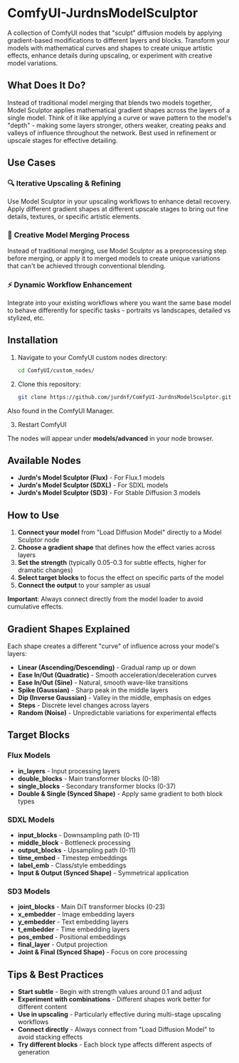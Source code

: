 # ComfyUI-JurdnsModelSculptor

A collection of ComfyUI nodes that "sculpt" diffusion models by applying gradient-based modifications to different layers and blocks. Transform your models with mathematical curves and shapes to create unique artistic effects, enhance details during upscaling, or experiment with creative model variations.

## What Does It Do?

Instead of traditional model merging that blends two models together, Model Sculptor applies mathematical gradient shapes across the layers of a single model. Think of it like applying a curve or wave pattern to the model's "depth" - making some layers stronger, others weaker, creating peaks and valleys of influence throughout the network. Best used in refinement or upscale stages for effective detailing.

## Use Cases

### 🔍 **Iterative Upscaling & Refining**
Use Model Sculptor in your upscaling workflows to enhance detail recovery. Apply different gradient shapes at different upscale stages to bring out fine details, textures, or specific artistic elements.

### 🎨 **Creative Model Merging Process**
Instead of traditional merging, use Model Sculptor as a preprocessing step before merging, or apply it to merged models to create unique variations that can't be achieved through conventional blending.

### ⚡ **Dynamic Workflow Enhancement**
Integrate into your existing workflows where you want the same base model to behave differently for specific tasks - portraits vs landscapes, detailed vs stylized, etc.

## Installation

1. Navigate to your ComfyUI custom nodes directory:
   ```bash
   cd ComfyUI/custom_nodes/
   ```

2. Clone this repository:
   ```bash
   git clone https://github.com/jurdnf/ComfyUI-JurdnsModelSculptor.git
   ```

Also found in the ComfyUI Manager.

3. Restart ComfyUI

The nodes will appear under **models/advanced** in your node browser.

## Available Nodes

- **Jurdn's Model Sculptor (Flux)** - For Flux.1 models
- **Jurdn's Model Sculptor (SDXL)** - For SDXL models  
- **Jurdn's Model Sculptor (SD3)** - For Stable Diffusion 3 models

## How to Use

1. **Connect your model** from "Load Diffusion Model" directly to a Model Sculptor node
2. **Choose a gradient shape** that defines how the effect varies across layers
3. **Set the strength** (typically 0.05-0.3 for subtle effects, higher for dramatic changes)
4. **Select target blocks** to focus the effect on specific parts of the model
5. **Connect the output** to your sampler as usual

**Important**: Always connect directly from the model loader to avoid cumulative effects.

## Gradient Shapes Explained

Each shape creates a different "curve" of influence across your model's layers:

- **Linear (Ascending/Descending)** - Gradual ramp up or down
- **Ease In/Out (Quadratic)** - Smooth acceleration/deceleration curves  
- **Ease In/Out (Sine)** - Natural, smooth wave-like transitions
- **Spike (Gaussian)** - Sharp peak in the middle layers
- **Dip (Inverse Gaussian)** - Valley in the middle, emphasis on edges
- **Steps** - Discrete level changes across layers
- **Random (Noise)** - Unpredictable variations for experimental effects

## Target Blocks

### Flux Models
- **in_layers** - Input processing layers
- **double_blocks** - Main transformer blocks (0-18)
- **single_blocks** - Secondary transformer blocks (0-37)
- **Double & Single (Synced Shape)** - Apply same gradient to both block types

### SDXL Models  
- **input_blocks** - Downsampling path (0-11)
- **middle_block** - Bottleneck processing
- **output_blocks** - Upsampling path (0-11)
- **time_embed** - Timestep embeddings
- **label_emb** - Class/style embeddings
- **Input & Output (Synced Shape)** - Symmetrical application

### SD3 Models
- **joint_blocks** - Main DiT transformer blocks (0-23)
- **x_embedder** - Image embedding layers
- **y_embedder** - Text embedding layers
- **t_embedder** - Time embedding layers
- **pos_embed** - Positional embeddings
- **final_layer** - Output projection
- **Joint & Final (Synced Shape)** - Focus on core processing


## Tips & Best Practices

- **Start subtle** - Begin with strength values around 0.1 and adjust
- **Experiment with combinations** - Different shapes work better for different content
- **Use in upscaling** - Particularly effective during multi-stage upscaling workflows  
- **Connect directly** - Always connect from "Load Diffusion Model" to avoid stacking effects
- **Try different blocks** - Each block type affects different aspects of generation
